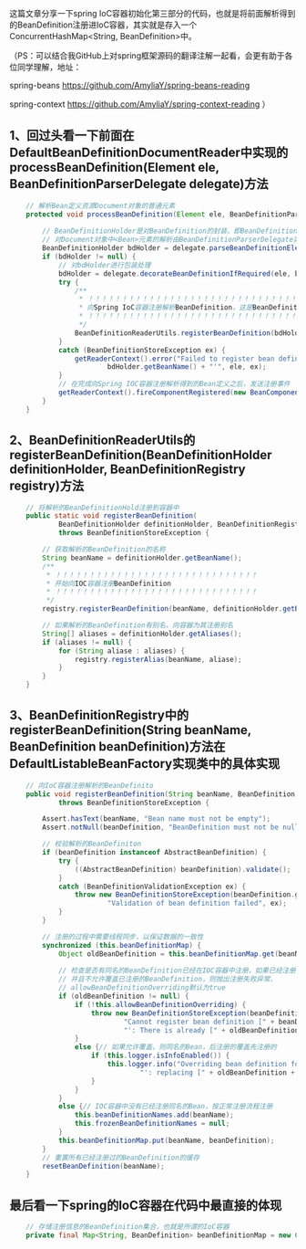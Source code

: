 这篇文章分享一下spring IoC容器初始化第三部分的代码，也就是将前面解析得到的BeanDefinition注册进IoC容器，其实就是存入一个ConcurrentHashMap<String, BeanDefinition>中。

（PS：可以结合我GitHub上对spring框架源码的翻译注解一起看，会更有助于各位同学理解，地址：

spring-beans	 https://github.com/AmyliaY/spring-beans-reading

spring-context  https://github.com/AmyliaY/spring-context-reading
）
## 1、回过头看一下前面在DefaultBeanDefinitionDocumentReader中实现的processBeanDefinition(Element ele, BeanDefinitionParserDelegate delegate)方法
```java
	// 解析Bean定义资源Document对象的普通元素
	protected void processBeanDefinition(Element ele, BeanDefinitionParserDelegate delegate) {
		
		// BeanDefinitionHolder是对BeanDefinition的封装，即BeanDefinition的封装类  
		// 对Document对象中<Bean>元素的解析由BeanDefinitionParserDelegate实现
		BeanDefinitionHolder bdHolder = delegate.parseBeanDefinitionElement(ele);
		if (bdHolder != null) {
			// 对bdHolder进行包装处理
			bdHolder = delegate.decorateBeanDefinitionIfRequired(ele, bdHolder);
			try {
				/**
				 * ！！！！！！！！！！！！！！！！！！！！！！！！！！！！！！！！！！！！！！！！！！！！
				 * 向Spring IoC容器注册解析BeanDefinition，这是BeanDefinition向IoC容器注册的入口
				 * ！！！！！！！！！！！！！！！！！！！！！！！！！！！！！！！！！！！！！！！！！！！！
				 */
				BeanDefinitionReaderUtils.registerBeanDefinition(bdHolder, getReaderContext().getRegistry());
			}
			catch (BeanDefinitionStoreException ex) {
				getReaderContext().error("Failed to register bean definition with name '" +
						bdHolder.getBeanName() + "'", ele, ex);
			}
			// 在完成向Spring IOC容器注册解析得到的Bean定义之后，发送注册事件
			getReaderContext().fireComponentRegistered(new BeanComponentDefinition(bdHolder));
		}
	}
```
## 2、BeanDefinitionReaderUtils的registerBeanDefinition(BeanDefinitionHolder definitionHolder, BeanDefinitionRegistry registry)方法
```java
	// 将解析的BeanDefinitionHold注册到容器中
	public static void registerBeanDefinition(
			BeanDefinitionHolder definitionHolder, BeanDefinitionRegistry registry)
			throws BeanDefinitionStoreException {

		// 获取解析的BeanDefinition的名称
		String beanName = definitionHolder.getBeanName();
		/**
		 * ！！！！！！！！！！！！！！！！！！！！！！！！！！！！！！
		 * 开始向IOC容器注册BeanDefinition
		 * ！！！！！！！！！！！！！！！！！！！！！！！！！！！！！！
		 */
		registry.registerBeanDefinition(beanName, definitionHolder.getBeanDefinition());

		// 如果解析的BeanDefinition有别名，向容器为其注册别名
		String[] aliases = definitionHolder.getAliases();
		if (aliases != null) {
			for (String aliase : aliases) {
				registry.registerAlias(beanName, aliase);
			}
		}
	}
```
## 3、BeanDefinitionRegistry中的registerBeanDefinition(String beanName, BeanDefinition beanDefinition)方法在DefaultListableBeanFactory实现类中的具体实现
```java
	// 向IoC容器注册解析的BeanDefinito
	public void registerBeanDefinition(String beanName, BeanDefinition beanDefinition)
			throws BeanDefinitionStoreException {

		Assert.hasText(beanName, "Bean name must not be empty");
		Assert.notNull(beanDefinition, "BeanDefinition must not be null");

		// 校验解析的BeanDefiniton
		if (beanDefinition instanceof AbstractBeanDefinition) {
			try {
				((AbstractBeanDefinition) beanDefinition).validate();
			}
			catch (BeanDefinitionValidationException ex) {
				throw new BeanDefinitionStoreException(beanDefinition.getResourceDescription(), beanName,
						"Validation of bean definition failed", ex);
			}
		}

		// 注册的过程中需要线程同步，以保证数据的一致性
		synchronized (this.beanDefinitionMap) {
			Object oldBeanDefinition = this.beanDefinitionMap.get(beanName);
			
			// 检查是否有同名的BeanDefinition已经在IOC容器中注册，如果已经注册，  
	        // 并且不允许覆盖已注册的BeanDefinition，则抛出注册失败异常，
			// allowBeanDefinitionOverriding默认为true
			if (oldBeanDefinition != null) {
				if (!this.allowBeanDefinitionOverriding) {
					throw new BeanDefinitionStoreException(beanDefinition.getResourceDescription(), beanName,
							"Cannot register bean definition [" + beanDefinition + "] for bean '" + beanName +
							"': There is already [" + oldBeanDefinition + "] bound.");
				}
				else {// 如果允许覆盖，则同名的Bean，后注册的覆盖先注册的
					if (this.logger.isInfoEnabled()) {
						this.logger.info("Overriding bean definition for bean '" + beanName +
								"': replacing [" + oldBeanDefinition + "] with [" + beanDefinition + "]");
					}
				}
			}
			else {// IOC容器中没有已经注册同名的Bean，按正常注册流程注册
				this.beanDefinitionNames.add(beanName);
				this.frozenBeanDefinitionNames = null;
			}
			this.beanDefinitionMap.put(beanName, beanDefinition);
		}
		// 重置所有已经注册过的BeanDefinition的缓存
		resetBeanDefinition(beanName);
	}
```
## 最后看一下spring的IoC容器在代码中最直接的体现
```java
	// 存储注册信息的BeanDefinition集合，也就是所谓的IoC容器
	private final Map<String, BeanDefinition> beanDefinitionMap = new ConcurrentHashMap<String, BeanDefinition>(64);
```


